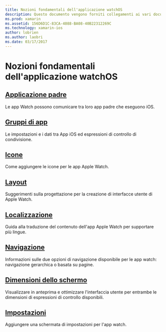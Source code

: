 ```yaml
---
title: Nozioni fondamentali dell'applicazione watchOS
description: Questo documento vengono forniti collegamenti ai vari documenti che descrivono i concetti fondamentali per lo sviluppo di applicazioni di watchOS con Xamarin.
ms.prod: xamarin
ms.assetid: 156D6D1C-83CA-4088-BA08-40B22312269C
ms.technology: xamarin-ios
author: lobrien
ms.author: laobri
ms.date: 03/17/2017
---
```


# <a name="watchos-application-fundamentals"></a>Nozioni fondamentali dell'applicazione watchOS

##  <a name="parent-applicationioswatchosapp-fundamentalsparent-appmd"></a>[Applicazione padre](~/ios/watchos/app-fundamentals/parent-app.md)

Le app Watch possono comunicare tra loro app padre che eseguono iOS.

##  <a name="app-groupsioswatchosapp-fundamentalsapp-groupsmd"></a>[Gruppi di app](~/ios/watchos/app-fundamentals/app-groups.md)

Le impostazioni e i dati tra App iOS ed espressioni di controllo di condivisione.

##  <a name="iconsioswatchosapp-fundamentalsiconsmd"></a>[Icone](~/ios/watchos/app-fundamentals/icons.md)

Come aggiungere le icone per le app Apple Watch.

##  <a name="layoutioswatchosapp-fundamentalslayoutmd"></a>[Layout](~/ios/watchos/app-fundamentals/layout.md)

Suggerimenti sulla progettazione per la creazione di interfacce utente di Apple Watch.

##  <a name="localizationioswatchosapp-fundamentalslocalizationmd"></a>[Localizzazione](~/ios/watchos/app-fundamentals/localization.md)

Guida alla traduzione del contenuto dell'app Apple Watch per supportare più lingue.

##  <a name="navigationioswatchosapp-fundamentalsnavigationmd"></a>[Navigazione](~/ios/watchos/app-fundamentals/navigation.md)

Informazioni sulle due opzioni di navigazione disponibile per le app watch: navigazione gerarchica o basata su pagine.

##  <a name="screen-sizesioswatchosapp-fundamentalsscreen-sizesmd"></a>[Dimensioni dello schermo](~/ios/watchos/app-fundamentals/screen-sizes.md)

Visualizzare in anteprima e ottimizzare l'interfaccia utente per entrambe le dimensioni di espressioni di controllo disponibili.

##  <a name="settingsioswatchosapp-fundamentalssettingsmd"></a>[Impostazioni](~/ios/watchos/app-fundamentals/settings.md)

Aggiungere una schermata di impostazioni per l'app watch.
